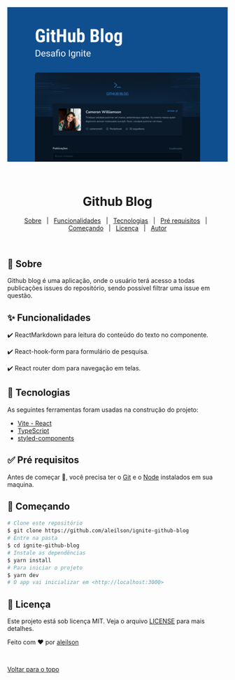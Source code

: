 <div align="center" id="top"> 
  <img src="./public/cover.png" alt="Github Blog" />

  &#xa0;

  <!-- <a href="https://ignite-timer.netlify.com">Demo</a> -->
</div>

<h1 align="center">Github Blog</h1>


<!-- Status -->

<!-- <h4 align="center"> 
	🚧  Github Blog 🚀 Em construção...  🚧
</h4> 
<hr> -->

<p align="center">
  <a href="#dart-sobre">Sobre</a> &#xa0; | &#xa0; 
  <a href="#sparkles-funcionalidades">Funcionalidades</a> &#xa0; | &#xa0;
  <a href="#rocket-tecnologias">Tecnologias</a> &#xa0; | &#xa0;
  <a href="#white_check_mark-pré-requesitos">Pré requisitos</a> &#xa0; | &#xa0;
  <a href="#checkered_flag-começando">Começando</a> &#xa0; | &#xa0;
  <a href="#memo-licença">Licença</a> &#xa0; | &#xa0;
  <a href="https://github.com/aleilson" target="_blank">Autor</a>
</p>

<br>

## :dart: Sobre ##

Github blog é uma aplicação, onde o usuário terá acesso a todas publicações issues do repositório, sendo possível filtrar uma issue em questão.

## :sparkles: Funcionalidades ##

:heavy_check_mark: ReactMarkdown para leitura do conteúdo do texto no componente.

:heavy_check_mark: React-hook-form para formulário de pesquisa.

:heavy_check_mark: React router dom para navegação em telas.

## :rocket: Tecnologias ##

As seguintes ferramentas foram usadas na construção do projeto:


- [Vite - React](https://vitejs.dev/)
- [TypeScript](https://www.typescriptlang.org/)
- [styled-components](https://styled-components.com/)


## :white_check_mark: Pré requisitos ##

Antes de começar :checkered_flag:, você precisa ter o [Git](https://git-scm.com) e o [Node](https://nodejs.org/en/) instalados em sua maquina.

## :checkered_flag: Começando ##

```bash
# Clone este repositório
$ git clone https://github.com/aleilson/ignite-github-blog
# Entre na pasta
$ cd ignite-github-blog
# Instale as dependências
$ yarn install
# Para iniciar o projeto
$ yarn dev
# O app vai inicializar em <http://localhost:3000>
```

## :memo: Licença ##

Este projeto está sob licença MIT. Veja o arquivo [LICENSE](LICENSE.md) para mais detalhes.


Feito com :heart: por <a href="https://github.com/aleilson" target="_blank">aleilson</a>

&#xa0;

<a href="#top">Voltar para o topo</a>